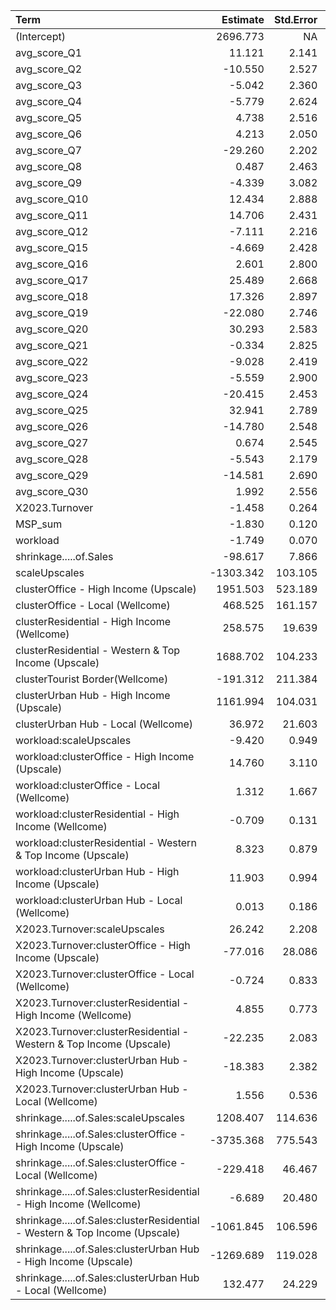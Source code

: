 |Term                                                                       |  Estimate| Std.Error| t.value| p.value|
|:--------------------------------------------------------------------------|---------:|---------:|-------:|-------:|
|(Intercept)                                                                |  2696.773|        NA|      NA|      NA|
|avg_score_Q1                                                               |    11.121|     2.141|   5.195|   0.000|
|avg_score_Q2                                                               |   -10.550|     2.527|  -4.174|   0.000|
|avg_score_Q3                                                               |    -5.042|     2.360|  -2.136|   0.033|
|avg_score_Q4                                                               |    -5.779|     2.624|  -2.202|   0.028|
|avg_score_Q5                                                               |     4.738|     2.516|   1.883|   0.060|
|avg_score_Q6                                                               |     4.213|     2.050|   2.056|   0.040|
|avg_score_Q7                                                               |   -29.260|     2.202| -13.291|   0.000|
|avg_score_Q8                                                               |     0.487|     2.463|   0.198|   0.843|
|avg_score_Q9                                                               |    -4.339|     3.082|  -1.408|   0.159|
|avg_score_Q10                                                              |    12.434|     2.888|   4.305|   0.000|
|avg_score_Q11                                                              |    14.706|     2.431|   6.049|   0.000|
|avg_score_Q12                                                              |    -7.111|     2.216|  -3.209|   0.001|
|avg_score_Q15                                                              |    -4.669|     2.428|  -1.923|   0.054|
|avg_score_Q16                                                              |     2.601|     2.800|   0.929|   0.353|
|avg_score_Q17                                                              |    25.489|     2.668|   9.554|   0.000|
|avg_score_Q18                                                              |    17.326|     2.897|   5.981|   0.000|
|avg_score_Q19                                                              |   -22.080|     2.746|  -8.040|   0.000|
|avg_score_Q20                                                              |    30.293|     2.583|  11.730|   0.000|
|avg_score_Q21                                                              |    -0.334|     2.825|  -0.118|   0.906|
|avg_score_Q22                                                              |    -9.028|     2.419|  -3.732|   0.000|
|avg_score_Q23                                                              |    -5.559|     2.900|  -1.917|   0.055|
|avg_score_Q24                                                              |   -20.415|     2.453|  -8.323|   0.000|
|avg_score_Q25                                                              |    32.941|     2.789|  11.810|   0.000|
|avg_score_Q26                                                              |   -14.780|     2.548|  -5.801|   0.000|
|avg_score_Q27                                                              |     0.674|     2.545|   0.265|   0.791|
|avg_score_Q28                                                              |    -5.543|     2.179|  -2.544|   0.011|
|avg_score_Q29                                                              |   -14.581|     2.690|  -5.420|   0.000|
|avg_score_Q30                                                              |     1.992|     2.556|   0.779|   0.436|
|X2023.Turnover                                                             |    -1.458|     0.264|  -5.512|   0.000|
|MSP_sum                                                                    |    -1.830|     0.120| -15.253|   0.000|
|workload                                                                   |    -1.749|     0.070| -25.053|   0.000|
|shrinkage.....of.Sales                                                     |   -98.617|     7.866| -12.537|   0.000|
|scaleUpscales                                                              | -1303.342|   103.105| -12.641|   0.000|
|clusterOffice - High Income (Upscale)                                      |  1951.503|   523.189|   3.730|   0.000|
|clusterOffice - Local (Wellcome)                                           |   468.525|   161.157|   2.907|   0.004|
|clusterResidential - High Income (Wellcome)                                |   258.575|    19.639|  13.166|   0.000|
|clusterResidential - Western & Top Income (Upscale)                        |  1688.702|   104.233|  16.201|   0.000|
|clusterTourist Border(Wellcome)                                            |  -191.312|   211.384|  -0.905|   0.365|
|clusterUrban Hub - High Income (Upscale)                                   |  1161.994|   104.031|  11.170|   0.000|
|clusterUrban Hub - Local (Wellcome)                                        |    36.972|    21.603|   1.711|   0.087|
|workload:scaleUpscales                                                     |    -9.420|     0.949|  -9.930|   0.000|
|workload:clusterOffice - High Income (Upscale)                             |    14.760|     3.110|   4.746|   0.000|
|workload:clusterOffice - Local (Wellcome)                                  |     1.312|     1.667|   0.787|   0.431|
|workload:clusterResidential - High Income (Wellcome)                       |    -0.709|     0.131|  -5.430|   0.000|
|workload:clusterResidential - Western & Top Income (Upscale)               |     8.323|     0.879|   9.468|   0.000|
|workload:clusterUrban Hub - High Income (Upscale)                          |    11.903|     0.994|  11.970|   0.000|
|workload:clusterUrban Hub - Local (Wellcome)                               |     0.013|     0.186|   0.069|   0.945|
|X2023.Turnover:scaleUpscales                                               |    26.242|     2.208|  11.886|   0.000|
|X2023.Turnover:clusterOffice - High Income (Upscale)                       |   -77.016|    28.086|  -2.742|   0.006|
|X2023.Turnover:clusterOffice - Local (Wellcome)                            |    -0.724|     0.833|  -0.869|   0.385|
|X2023.Turnover:clusterResidential - High Income (Wellcome)                 |     4.855|     0.773|   6.281|   0.000|
|X2023.Turnover:clusterResidential - Western & Top Income (Upscale)         |   -22.235|     2.083| -10.677|   0.000|
|X2023.Turnover:clusterUrban Hub - High Income (Upscale)                    |   -18.383|     2.382|  -7.718|   0.000|
|X2023.Turnover:clusterUrban Hub - Local (Wellcome)                         |     1.556|     0.536|   2.902|   0.004|
|shrinkage.....of.Sales:scaleUpscales                                       |  1208.407|   114.636|  10.541|   0.000|
|shrinkage.....of.Sales:clusterOffice - High Income (Upscale)               | -3735.368|   775.543|  -4.816|   0.000|
|shrinkage.....of.Sales:clusterOffice - Local (Wellcome)                    |  -229.418|    46.467|  -4.937|   0.000|
|shrinkage.....of.Sales:clusterResidential - High Income (Wellcome)         |    -6.689|    20.480|  -0.327|   0.744|
|shrinkage.....of.Sales:clusterResidential - Western & Top Income (Upscale) | -1061.845|   106.596|  -9.961|   0.000|
|shrinkage.....of.Sales:clusterUrban Hub - High Income (Upscale)            | -1269.689|   119.028| -10.667|   0.000|
|shrinkage.....of.Sales:clusterUrban Hub - Local (Wellcome)                 |   132.477|    24.229|   5.468|   0.000|
